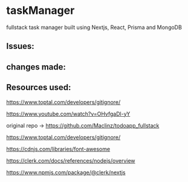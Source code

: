 # taskManager
fullstack task manager built using Nextjs, React, Prisma and MongoDB


## Issues:


## changes made:


## Resources used:

https://www.toptal.com/developers/gitignore/

https://www.youtube.com/watch?v=OHvfgaDl-yY

original repo -> https://github.com/Maclinz/todoapp_fullstack

https://www.toptal.com/developers/gitignore/

https://cdnjs.com/libraries/font-awesome

https://clerk.com/docs/references/nodejs/overview

https://www.npmjs.com/package/@clerk/nextjs